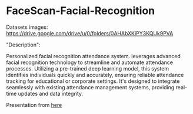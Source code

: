 # FaceScan-Facial-Recognition
Datasets images:
https://drive.google.com/drive/u/0/folders/0AHAbXKiPY3KQUk9PVA


"Description":

Personalized facial recognition attendance system. leverages advanced facial recognition technology to streamline and automate attendance processes. Utilizing a pre-trained deep learning model, this system identifies individuals quickly and accurately, ensuring reliable attendance tracking for educational or corporate settings. It's designed to integrate seamlessly with existing attendance management systems, providing real-time updates and data integrity.

Presentation from [here]([https://www.linkedin.com/in/ashraf-saber-331522225/](https://www.canva.com/design/DAGV_U9t8B4/NUe4PyrqZ9HCci0PYnpOlg/edit?utm_content=DAGV_U9t8B4&utm_campaign=designshare&utm_medium=link2&utm_source=sharebutton))

